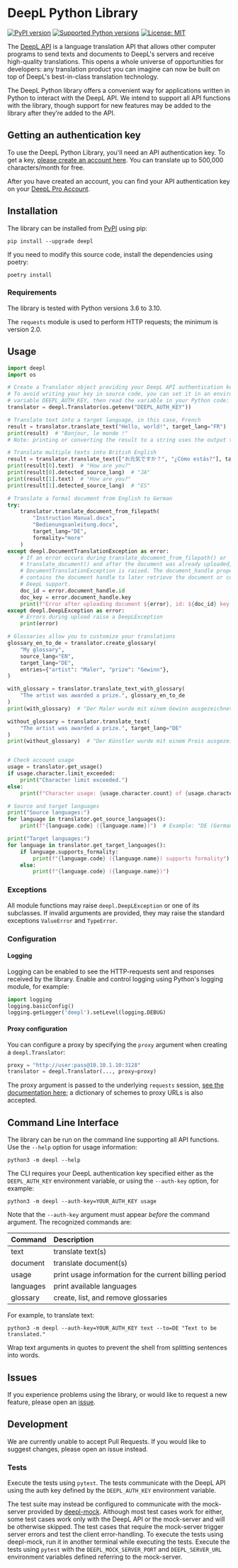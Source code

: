 # DeepL Python Library

[![PyPI version](https://img.shields.io/pypi/v/deepl.svg)](https://pypi.org/project/deepl/)
[![Supported Python versions](https://img.shields.io/pypi/pyversions/deepl.svg)](https://pypi.org/project/deepl/)
[![License: MIT](https://img.shields.io/badge/license-MIT-blueviolet.svg)](https://github.com/DeepLcom/deepl-python/blob/main/LICENSE)

The [DeepL API](https://www.deepl.com/docs-api?utm_source=github&utm_medium=github-python-readme) is a language
translation API that allows other computer programs to send texts and documents to DeepL's servers and receive
high-quality translations. This opens a whole universe of opportunities for developers: any translation product you can
imagine can now be built on top of DeepL's best-in-class translation technology.

The DeepL Python library offers a convenient way for applications written in Python to interact with the DeepL API. We
intend to support all API functions with the library, though support for new features may be added to the library after
they’re added to the API.


## Getting an authentication key 

To use the DeepL Python Library, you'll need an API authentication key. To get a key, [please create an account here](https://www.deepl.com/pro?utm_source=github&utm_medium=github-python-readme#developer). You can translate up to 500,000 characters/month for free. 

After you have created an account, you can find your API authentication key on your [DeepL Pro Account](https://www.deepl.com/pro-account/?utm_source=github&utm_medium=github-python-readme).

## Installation
The library can be installed from [PyPI](https://pypi.org/project/deepl/) using pip:
```shell
pip install --upgrade deepl
```

If you need to modify this source code, install the dependencies using poetry:
```shell
poetry install
```

### Requirements
The library is tested with Python versions 3.6 to 3.10. 

The `requests` module is used to perform HTTP requests; the minimum is version 2.0.

## Usage

```python
import deepl
import os

# Create a Translator object providing your DeepL API authentication key.
# To avoid writing your key in source code, you can set it in an environment
# variable DEEPL_AUTH_KEY, then read the variable in your Python code:
translator = deepl.Translator(os.getenv("DEEPL_AUTH_KEY"))

# Translate text into a target language, in this case, French
result = translator.translate_text("Hello, world!", target_lang="FR")
print(result)  # "Bonjour, le monde !"
# Note: printing or converting the result to a string uses the output text

# Translate multiple texts into British English
result = translator.translate_text(["お元気ですか？", "¿Cómo estás?"], target_lang="EN-GB")
print(result[0].text)  # "How are you?"
print(result[0].detected_source_lang)  # "JA"
print(result[1].text)  # "How are you?"
print(result[1].detected_source_lang)  # "ES"

# Translate a formal document from English to German 
try:
    translator.translate_document_from_filepath(
        "Instruction Manual.docx",
        "Bedienungsanleitung.docx",
        target_lang="DE",
        formality="more"
    )
except deepl.DocumentTranslationException as error:
    # If an error occurs during translate_document_from_filepath() or
    # translate_document() and after the document was already uploaded, a 
    # DocumentTranslationException is raised. The document_handle property
    # contains the document handle to later retrieve the document or contact
    # DeepL support.
    doc_id = error.document_handle.id
    doc_key = error.document_handle.key
    print(f"Error after uploading document ${error}, id: ${doc_id} key: ${doc_key}")
except deepl.DeepLException as error:
    # Errors during upload raise a DeepLException
    print(error)

# Glossaries allow you to customize your translations
glossary_en_to_de = translator.create_glossary(
    "My glossary",
    source_lang="EN",
    target_lang="DE",
    entries={"artist": "Maler", "prize": "Gewinn"},
)

with_glossary = translator.translate_text_with_glossary(
    "The artist was awarded a prize.", glossary_en_to_de
)
print(with_glossary)  # "Der Maler wurde mit einem Gewinn ausgezeichnet."

without_glossary = translator.translate_text(
    "The artist was awarded a prize.", target_lang="DE"
)
print(without_glossary)  # "Der Künstler wurde mit einem Preis ausgezeichnet."


# Check account usage
usage = translator.get_usage()
if usage.character.limit_exceeded:
    print("Character limit exceeded.")
else:
    print(f"Character usage: {usage.character.count} of {usage.character.limit}")

# Source and target languages
print("Source languages:")
for language in translator.get_source_languages():
    print(f"{language.code} ({language.name})")  # Example: "DE (German)"

print("Target languages:")
for language in translator.get_target_languages():
    if language.supports_formality:
        print(f"{language.code} ({language.name}) supports formality")
    else:
        print(f"{language.code} ({language.name})")
```

### Exceptions
All module functions may raise `deepl.DeepLException` or one of its subclasses.
If invalid arguments are provided, they may raise the standard exceptions `ValueError` and `TypeError`.

### Configuration

#### Logging
Logging can be enabled to see the HTTP-requests sent and responses received by the library. Enable and control logging
using Python's logging module, for example:
```python
import logging
logging.basicConfig()
logging.getLogger('deepl').setLevel(logging.DEBUG)
```

#### Proxy configuration
You can configure a proxy by specifying the `proxy` argument when creating a `deepl.Translator`:
```python
proxy = "http://user:pass@10.10.1.10:3128"
translator = deepl.Translator(..., proxy=proxy)
```

The proxy argument is passed to the underlying `requests` session,
[see the documentation here](https://docs.python-requests.org/en/latest/user/advanced/#proxies); a dictionary of schemes
to proxy URLs is also accepted.

## Command Line Interface
The library can be run on the command line supporting all API functions. Use the `--help` option for 
usage information:
```shell
python3 -m deepl --help
```
The CLI requires your DeepL authentication key specified either as the `DEEPL_AUTH_KEY` environment variable, or using
the `--auth-key` option, for example:
```shell
python3 -m deepl --auth-key=YOUR_AUTH_KEY usage
```
Note that the `--auth-key` argument must appear *before* the command argument. The recognized commands are:

| Command   | Description                                            |
| :-------- | :----------------------------------------------------- |
| text      | translate text(s)                                      |
| document  | translate document(s)                                  |
| usage     | print usage information for the current billing period |
| languages | print available languages                              |
| glossary  | create, list, and remove glossaries                    |

For example, to translate text:
```shell
python3 -m deepl --auth-key=YOUR_AUTH_KEY text --to=DE "Text to be translated."
```
Wrap text arguments in quotes to prevent the shell from splitting sentences into words.

## Issues

If you experience problems using the library, or would like to request a new feature, please open an
[issue](https://www.github.com/DeepLcom/deepl-python/issues). 

## Development

We are currently unable to accept Pull Requests. If you would like to suggest changes, please open an issue instead.

### Tests 

Execute the tests using `pytest`. The tests communicate with the DeepL API using the auth key defined by the
`DEEPL_AUTH_KEY` environment variable.

The test suite may instead be configured to communicate with the mock-server provided by
[deepl-mock](https://www.github.com/DeepLcom/deepl-mock). Although most test cases work for either, some test cases work
only with the DeepL API or the mock-server and will be otherwise skipped.  The test cases that require the mock-server
trigger server errors and test the client error-handling. To execute the tests using deepl-mock, run it in another
terminal while executing the tests. Execute the tests using `pytest` with the `DEEPL_MOCK_SERVER_PORT` and
`DEEPL_SERVER_URL` environment variables defined referring to the mock-server.
